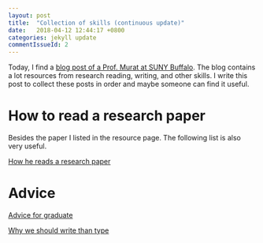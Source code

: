 ```yaml
---
layout: post
title:  "Collection of skills (continuous update)"
date:   2018-04-12 12:44:17 +0800
categories: jekyll update
commentIssueId: 2
---
```


Today, I find a [blog post of a Prof. Murat at SUNY Buffalo](https://www.blogger.com/profile/07842046940394980130). The blog contains a lot resources from research reading, writing, and other skills.
I write this post to collect these posts in order and maybe someone can find it useful.

# How to read a research paper
Besides the paper I listed in the resource page. The following list is also very useful.

[How he reads a research paper](https://muratbuffalo.blogspot.sg/search?q=my+advice)

# Advice 

[Advice for graduate](https://muratbuffalo.blogspot.sg/2013/04/my-advice-to-my-students.html)

[Why we should write than type](https://lifehacker.com/5738093/why-you-learn-more-effectively-by-writing-than-typing)


